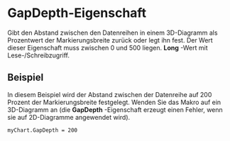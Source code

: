 
# GapDepth-Eigenschaft

Gibt den Abstand zwischen den Datenreihen in einem 3D-Diagramm als Prozentwert der Markierungsbreite zurück oder legt ihn fest. Der Wert dieser Eigenschaft muss zwischen 0 und 500 liegen.  **Long** -Wert mit Lese-/Schreibzugriff.


## Beispiel

In diesem Beispiel wird der Abstand zwischen der Datenreihe auf 200 Prozent der Markierungsbreite festgelegt. Wenden Sie das Makro auf ein 3D-Diagramm an (die  **GapDepth** -Eigenschaft erzeugt einen Fehler, wenn sie auf 2D-Diagramme angewendet wird).


```
myChart.GapDepth = 200
```

